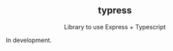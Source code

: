 <h2 align="center">typress</h2>
<p align="center">
    Library to use Express + Typescript
</p>

In development.
